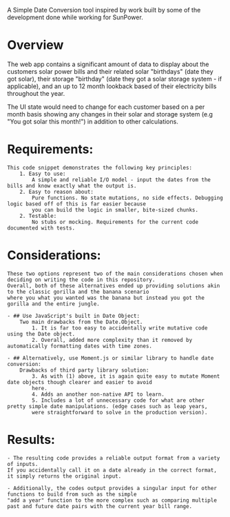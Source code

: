 A Simple Date Conversion tool inspired by work built by some of the development done while working for SunPower.

# Overview

The web app contains a significant amount of data to display about the customers solar power bills and their related solar
"birthdays" (date they got solar), their storage "birthday" (date they got a solar storage system - if applicable), and an up to 12 month 
lookback based of their electricity bills throughout the year.   

The UI state would need to change for each customer based on a per month basis showing any changes in their solar and storage 
system (e.g "You got solar this month!") in addition to other calculations.    

# Requirements:
    This code snippet demonstrates the following key principles:
        1. Easy to use:
            A simple and reliable I/O model - input the dates from the bills and know exactly what the output is.
        2. Easy to reason about:
            Pure functions. No state mutations, no side effects. Debugging logic based off of this is far easier because
            you can build the logic in smaller, bite-sized chunks.  
        2. Testable:
            No stubs or mocking. Requirements for the current code documented with tests.
     
# Considerations:

    These two options represent two of the main considerations chosen when deciding on writing the code in this repository.
    Overall, both of these alternatives ended up providing solutions akin to the classic gorilla and the banana scenario 
    where you what you wanted was the banana but instead you got the gorilla and the entire jungle.
    
    - ## Use JavaScript's built in Date Object:
        Two main drawbacks from the Date.Object.
            1. It is far too easy to accidentally write mutative code using the Date object. 
            2. Overall, added more complexity than it removed by automatically formatting dates with time zones.
        
    - ## Alternatively, use Moment.js or similar library to handle date conversion:
        Drawbacks of third party library solution:
            3. As with (1) above, it is again quite easy to mutate Moment date objects though clearer and easier to avoid 
            here.
            4. Adds an another non-native API to learn.
            5. Includes a lot of unnecessary code for what are other pretty simple date manipulations. (edge cases such as leap years,
            were straightforward to solve in the production version).
            
# Results:
    - The resulting code provides a reliable output format from a variety of inputs. 
    If you accidentally call it on a date already in the correct format, it simply returns the original input.
    
    - Additionally, the codes output provides a singular input for other functions to build from such as the simple 
    "add a year" function to the more complex such as comparing multiple past and future date pairs with the current year bill range.        
    

